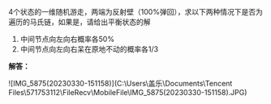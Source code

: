 4个状态的一维随机游走，两端为反射壁（100%弹回），求以下两种情况下是否为遍历的马氏链，如果是，请给出平衡状态的解

1. 中间节点向左向右概率各50%
2. 中间节点向左向右呆在原地不动的概率各1/3

**解答：**

![IMG_5875(20230330-151158)](C:\Users\盖乐\Documents\Tencent Files\571753112\FileRecv\MobileFile\IMG_5875(20230330-151158).JPG)
